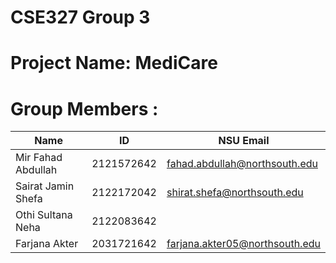 # CSE327 Group 3
# Project Name: MediCare
# Group Members :

| Name | ID | NSU Email |
| --- | --- | --- |
| Mir Fahad Abdullah | 2121572642 | fahad.abdullah@northsouth.edu |
| Sairat Jamin Shefa | 2122172042 | shirat.shefa@northsouth.edu |
| Othi Sultana Neha | 2122083642 | |
| Farjana Akter | 2031721642 | farjana.akter05@northsouth.edu |

